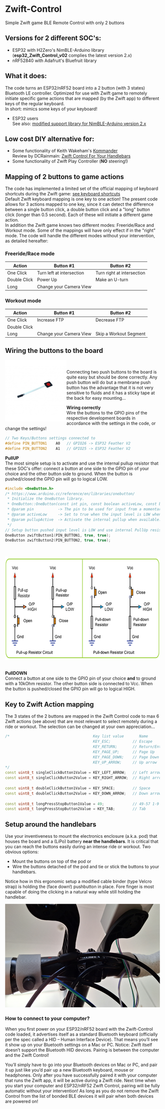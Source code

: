 # Zwift-Control
Simple Zwift game BLE Remote Control with only 2 buttons

## Versions for 2 different SOC's:
- ESP32 with H2Zero's NimBLE-Arduino library (<b>esp32_Zwift_Control_v02</b> complies the latest version 2.x)
- nRF52840 with Adafruit's Bluefruit library

## What it does:
The code turns an ESP32/nRF52 board into a 2 button (with 3 states) Bluetooth LE controller. Optimized for use with Zwift game to remotely initiate specific game actions that are mapped (by the Zwift app) to different keys of the regular keyboard.<br> 
In short: mimics some keys of your keyboard!
- ESP32 users<br>
See also: [modified support library for NimBLE-Arduino version 2.x](https://github.com/Berg0162/ESP32-NIMBLE-Keyboard)

## Low cost DIY alternative for:
- Some functionality of Keith Wakeham's [Kommander](https://titanlab.co/715-2/) <br>
Review by DCRainmain: [Zwift Control For Your Handlebars](https://www.dcrainmaker.com/2021/02/kommander-review-zwift-control-for-your-handlebars.html)
- Some functionality of Zwift Play Controller (<b>NO</b> steering!)

## Mapping of 2 buttons to game actions
The code has implemented a limited set of the official mapping of keyboard shortcuts during the Zwift game: [see keyboard shortcuts](https://support.zwift.com/en_us/keyboard-shortcuts-rkGrgwd4B)<br>
Default Zwift keyboard mapping is one key to one action! The present code allows for 3 actions mapped to one key, since it can detect the difference between a single button click, a double button click and a "long" button click (longer than 0.5 second). Each of these will initiate a different game action.<br>
In addition the Zwift game knows two different modes: Freeride/Race and Workout mode. Some of the mappings will have only effect if in the "right" mode. The code will handle the different modes without your intervention, as detailed hereafter:

### Freeride/Race mode
|Action|Button #1|Button #2|
|---------------|--------------------------|--------------------------|
|One Click|Turn left at intersection|Turn right at intersection|
|Double Click|Power Up|Make an U-turn|
|Long|Change your Camera View| |

### Workout mode
|Action|Button #1|Button #2|
|---------------|--------------------------|--------------------------|
|One Click|Increase FTP|Decrease FTP|
|Double Click| | |
|Long|Change your Camera View|Skip a Workout Segment  |

## Wiring the buttons to the board

<img src="./images/membrane-keypad-red-button-600x600w.jpg" width="200" height="200" align="left" alt="Membrane Button"><br>

Connecting two push buttons to the board is quite easy but should be done correctly. Any push button will do but a membrane push button has the advantage that it is not very sensitive to fluids and it has a sticky tape at the back for easy mounting...<br>

<b>Wiring correctly</b><br>
Wire the buttons to the GPIO pins of the respective development boards in accordance with the settings in the code, or change the settings!
<br clear="left">
```C++
// Two Keys/Buttons settings connected to
#define PIN_BUTTON1    A0   // GPIO26 -> ESP32 Feather V2 
#define PIN_BUTTON2    A1   // GPIO25 -> ESP32 Feather V2
```
<b>PullUP</b><br>
The most simple setup is to activate and use the internal pullup resistor that these SOC's offer: connect a button at one side to the GPIO pin of your choice and the other button side to ground. When the button is pushed/closed the GPIO pin will go to logical LOW.
```C++
#include <OneButton.h>
/* https://www.arduino.cc/reference/en/libraries/onebutton/
 * Initialize the OneButton library.
 * OneButton::OneButton(const int pin, const boolean activeLow, const bool pullupActive)
 * @param pin           -> The pin to be used for input from a momentary button.
 * @param activeLow     -> Set to true when the input level is LOW when the button is pressed, Default is true.
 * @param pullupActive  -> Activate the internal pullup when available. Default is true.
 */
// Setup button pushed input level is LOW and use internal PullUp resistor 
OneButton zwiftButton1(PIN_BUTTON1, true, true);
OneButton zwiftButton2(PIN_BUTTON2, true, true);
```
<br>
<p align=left>
<img src="./images/button.png" width="796" height="336" alt="wiring">
</p>
<br clear="left">
<b>PullDOWN</b><br>
Connect a button at one side to the GPIO pin of your choice <b>and</b> to ground with a 10kOhm resistor. The other button side is connected to Vcc. When the button is pushed/closed the GPIO pin will go to logical HIGH.<br>

## Key to Zwift Action mapping
The 3 states of the 2 buttons are mapped in the Zwift Control code to max 6 Zwift actions (see above) that are most relevant to select remotely during a ride or workout. The selection can be changed at your own appreciation...
```C++
/*                                      Key list value       Name         Zwift Action       
                                        KEY_ESC;          // Escape       Show End Ride Screen
                                        KEY_RETURN;       // Return/Enter Confirm choice/Select
                                        KEY_PAGE_UP;      // Page Up      Increase FTP
                                        KEY_PAGE_DOWN;    // Page Down    Decrease FTP
                                        KEY_UP_ARROW;     // Up arrow     Display Action Bar
*/
const uint8_t singleClickButton1Value = KEY_LEFT_ARROW;   // Left arrow   Turn left at intersection
const uint8_t singleClickButton2Value = KEY_RIGHT_ARROW;  // Right arrow  Turn right at intersection

const uint8_t doubleClickButton1Value = KEY_SPACE;        // Space        Power Up
const uint8_t doubleClickButton2Value = KEY_DOWN_ARROW;   // Down arrow   Make an U-turn

const uint8_t longPressStopButton1Value = 49;             // 49-57 1-9    Change your Camera View 1 - 9 views
const uint8_t longPressStopButton2Value = KEY_TAB;        // Tab          Skip Workout Step

```
## Setup around the handlebars
Use your inventiveness to mount the electronics enclosure (a.k.a. pod) that houses the board and a (LiPo) battery <b>near the handlebars</b>. It is critical that you can reach the buttons easily during an intense ride or workout. Two obvious options:
- Mount the buttons on top of the pod or
- Wire the buttons detached of the pod and tie or stick the buttons to your handlebars.

Notice how in this ergonomic setup a modified cable binder (type Velcro strap) is holding the (face down!) pushbutton in place. Fore finger is most capable of doing the clicking in a natural way while still holding the handlebar.
 
<img src="./images/Zwift_Control_Button_mount_small.png" width="796" height="336" alt="Velcro strap">

### How to connect to your computer?
When you first power on your ESP32/nRF52 board with the Zwift-Control code loaded, it advertises itself as a standard Bluetooth keyboard (officially per the spec called a HID – Human Interface Device). That means you’ll see it show up on your Bluetooth settings on a Mac or PC. Notice: Zwift itself doesn’t support the Bluetooth HID devices. Pairing is between the computer and the Zwift Control!<br>

You’ll simply have to go into your Bluetooth devices on Mac or PC, and pair it up just like you’d pair up a new Bluetooth keyboard, mouse or headphones. Only after you have successfully paired it with your computer that runs the Zwift app, it will be active during a Zwift ride. Next time when you start your computer and ESP32/nRF52 Zwift Control, pairing will be fully automatic without your intervention! As long as you do not remove the Zwift Control from the list of bonded BLE devices it will pair when both devices are powered on!


